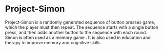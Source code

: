 # Project-Simon
Project-Simon is a randomly generated sequence of button presses game, which the player must then repeat. The sequence starts with a single button press, and then adds another button to the sequence with each round. Simon is often used as a memory game . It is also used in education and therapy to improve memory and cognitive skills.
